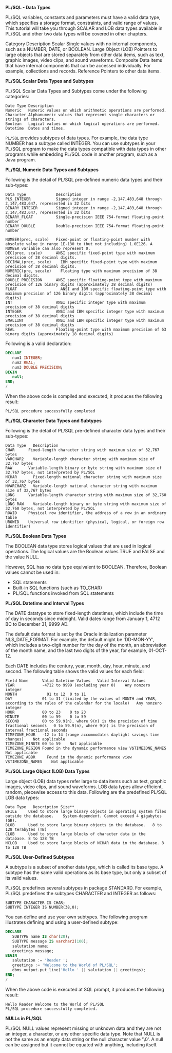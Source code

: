 **PL/SQL - Data Types**

PL/SQL variables, constants and parameters must have a valid data type, which specifies a storage format, constraints, and valid range of values. This tutorial will take you through SCALAR and LOB data types available in PL/SQL and other two data types will be covered in other chapters.

Category	   Description
Scalar	     Single values with no internal components, such as a NUMBER, DATE, or BOOLEAN.
Large Object (LOB)	Pointers to large objects that are stored separately from other data items, such as text, graphic images, video clips, and sound waveforms.
Composite	   Data items that have internal components that can be accessed individually. For example, collections and records.
Reference	   Pointers to other data items.

**PL/SQL Scalar Data Types and Subtypes**

PL/SQL Scalar Data Types and Subtypes come under the following categories:
```
Date Type Description
Numeric   Numeric values on which arithmetic operations are performed.
Character Alphanumeric values that represent single characters or strings of characters.
Boolean   Logical values on which logical operations are performed.
Datetime  Dates and times.
```

`PL/SQL` provides subtypes of data types. For example, the data type NUMBER has a subtype called INTEGER. You can use subtypes in your PL/SQL program to make the data types compatible with data types in other programs while embedding PL/SQL code in another program, such as a Java program.

**PL/SQL Numeric Data Types and Subtypes**

Following is the detail of PL/SQL pre-defined numeric data types and their sub-types:
```
Data Type             Description
PLS_INTEGER           Signed integer in range -2,147,483,648 through 2,147,483,647, represented in 32 bits
BINARY_INTEGER        Signed integer in range -2,147,483,648 through 2,147,483,647, represented in 32 bits
BINARY_FLOAT          Single-precision IEEE 754-format floating-point number
BINARY_DOUBLE         Double-precision IEEE 754-format floating-point number

NUMBER(prec, scale)   Fixed-point or floating-point number with absolute value in range 1E-130 to (but not including) 1.0E126. A NUMBER variable can also represent 0.
DEC(prec, scale)      ANSI specific fixed-point type with maximum precision of 38 decimal digits.
DECIMAL(prec, scale)	IBM specific fixed-point type with maximum precision of 38 decimal digits.
NUMERIC(pre, secale)	Floating type with maximum precision of 38 decimal digits.
DOUBLE PRECISION      ANSI specific floating-point type with maximum precision of 126 binary digits (approximately 38 decimal digits)
FLOAT	                ANSI and IBM specific floating-point type with maximum precision of 126 binary digits (approximately 38 decimal digits)
INT	                  ANSI specific integer type with maximum precision of 38 decimal digits
INTEGER	              ANSI and IBM specific integer type with maximum precision of 38 decimal digits
SMALLINT              ANSI and IBM specific integer type with maximum precision of 38 decimal digits
REAL                  Floating-point type with maximum precision of 63 binary digits (approximately 18 decimal digits)
```

Following is a valid declaration:
```SQL
DECLARE
   num1 INTEGER;
   num2 REAL;
   num3 DOUBLE PRECISION;
BEGIN
   null;
END;
/
```

When the above code is compiled and executed, it produces the following result:
```
PL/SQL procedure successfully completed
```

**PL/SQL Character Data Types and Subtypes**

Following is the detail of PL/SQL pre-defined character data types and their sub-types:
```
Data Type	Description
CHAR      Fixed-length character string with maximum size of 32,767 bytes
VARCHAR2	Variable-length character string with maximum size of 32,767 bytes
RAW	      Variable-length binary or byte string with maximum size of 32,767 bytes, not interpreted by PL/SQL
NCHAR	    Fixed-length national character string with maximum size of 32,767 bytes
NVARCHAR2	Variable-length national character string with maximum size of 32,767 bytes
LONG      Variable-length character string with maximum size of 32,760 bytes
LONG RAW	Variable-length binary or byte string with maximum size of 32,760 bytes, not interpreted by PL/SQL
ROWID     Physical row identifier, the address of a row in an ordinary table
UROWID    Universal row identifier (physical, logical, or foreign row identifier)
```

**PL/SQL Boolean Data Types**

The BOOLEAN data type stores logical values that are used in logical operations. The logical values are the Boolean values TRUE and FALSE and the value NULL.

However, SQL has no data type equivalent to BOOLEAN. Therefore, Boolean values cannot be used in:

* SQL statements
* Built-in SQL functions (such as TO_CHAR)
* PL/SQL functions invoked from SQL statements

**PL/SQL Datetime and Interval Types**

The DATE datatype to store fixed-length datetimes, which include the time of day in seconds since midnight. Valid dates range from January 1, 4712 BC to December 31, 9999 AD.

The default date format is set by the Oracle initialization parameter NLS_DATE_FORMAT. For example, the default might be 'DD-MON-YY', which includes a two-digit number for the day of the month, an abbreviation of the month name, and the last two digits of the year, for example, 01-OCT-12.

Each DATE includes the century, year, month, day, hour, minute, and second. The following table shows the valid values for each field:
```
Field Name      Valid Datetime Values	Valid Interval Values
YEAR            -4712 to 9999 (excluding year 0)	Any nonzero integer
MONTH	          01 to 12	0 to 11
DAY	            01 to 31 (limited by the values of MONTH and YEAR, according to the rules of the calendar for the locale)	Any nonzero integer
HOUR            00 to 23	0 to 23
MINUTE          00 to 59	0 to 59
SECOND          00 to 59.9(n), where 9(n) is the precision of time fractional seconds	0 to 59.9(n), where 9(n) is the precision of interval fractional seconds
TIMEZONE_HOUR   -12 to 14 (range accommodates daylight savings time changes)	Not applicable
TIMEZONE_MINUTE 00 to 59	Not applicable
TIMEZONE_REGION	Found in the dynamic performance view V$TIMEZONE_NAMES	Not applicable
TIMEZONE_ABBR	  Found in the dynamic performance view V$TIMEZONE_NAMES	Not applicable
```

**PL/SQL Large Object (LOB) Data Types**

Large object (LOB) data types refer large to data items such as text, graphic images, video clips, and sound waveforms. LOB data types allow efficient, random, piecewise access to this data. Following are the predefined PL/SQL LOB data types:
```
Data Type	Description	Size**
BFILE     Used to store large binary objects in operating system files outside the database.	System-dependent. Cannot exceed 4 gigabytes (GB).
BLOB      Used to store large binary objects in the database.	8 to 128 terabytes (TB)
CLOB      Used to store large blocks of character data in the database.	8 to 128 TB
NCLOB     Used to store large blocks of NCHAR data in the database.	8 to 128 TB
```

**PL/SQL User-Defined Subtypes**

A subtype is a subset of another data type, which is called its base type. A subtype has the same valid operations as its base type, but only a subset of its valid values.

PL/SQL predefines several subtypes in package STANDARD. For example, PL/SQL predefines the subtypes CHARACTER and INTEGER as follows:
```
SUBTYPE CHARACTER IS CHAR;
SUBTYPE INTEGER IS NUMBER(38,0);
```

You can define and use your own subtypes. The following program illustrates defining and using a user-defined subtype:
```SQL
DECLARE
   SUBTYPE name IS char(20);
   SUBTYPE message IS varchar2(100);
   salutation name;
   greetings message;
BEGIN
   salutation := 'Reader ';
   greetings := 'Welcome to the World of PL/SQL';
   dbms_output.put_line('Hello ' || salutation || greetings);
END;
/
```

When the above code is executed at SQL prompt, it produces the following result:
```
Hello Reader Welcome to the World of PL/SQL
PL/SQL procedure successfully completed.
```

**NULLs in PL/SQL**

PL/SQL NULL values represent missing or unknown data and they are not an integer, a character, or any other specific data type. Note that NULL is not the same as an empty data string or the null character value '\0'. A null can be assigned but it cannot be equated with anything, including itself.
